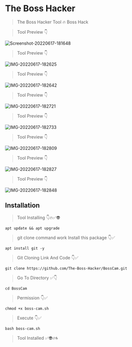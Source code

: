 # The Boss Hacker

> The Boss Hacker Tool 🔥 Boss Hack

> Tool Preview 👇

<img src="https://i.ibb.co/qmsvJ0W/Screenshot-20220617-181648.jpg" alt="Screenshot-20220617-181648" border="0">

> Tool Preview 👇

<img src="https://i.ibb.co/ygxv3p7/IMG-20220617-182625.jpg" alt="IMG-20220617-182625" border="0">

> Tool Preview 👇

<img src="https://i.ibb.co/QXkNJHT/IMG-20220617-182642.jpg" alt="IMG-20220617-182642" border="0">

> Tool Preview 👇

<img src="https://i.ibb.co/Xy1WvkM/IMG-20220617-182721.jpg" alt="IMG-20220617-182721" border="0">

> Tool Preview 👇

<img src="https://i.ibb.co/6RT6DgM/IMG-20220617-182733.jpg" alt="IMG-20220617-182733" border="0">

> Tool Preview 👇

<img src="https://i.ibb.co/vBTSQ0C/IMG-20220617-182809.jpg" alt="IMG-20220617-182809" border="0">

> Tool Preview 👇

<img src="https://i.ibb.co/2YYWnB2/IMG-20220617-182827.jpg" alt="IMG-20220617-182827" border="0">

> Tool Preview 👇

<img src="https://i.ibb.co/t4qzKSL/IMG-20220617-182848.jpg" alt="IMG-20220617-182848" border="0">


## Installation

> Tool Installing 👇🔥✅👽
```
apt update && apt upgrade
```
> git clone command work Install this package 👇✅
```
apt install git -y
```
> Git Cloning Link And Code 👇✅
```
git clone https://github.com/The-Boss-Hacker/BossCam.git
```
> Go To Directory ✅👇
```
cd BossCam
```
> Permission 👇✅
```
chmod +x boss-cam.sh
```
> Execute 👇✅
```
bash boss-cam.sh
```
> Tool Installed ✅👽🔥🌀

